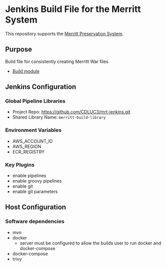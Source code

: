 # Jenkins Build File for the Merritt System

This repository supports the [Merritt Preservation System](https://github.com/CDLUC3/mrt-doc).

## Purpose

Build file for consistently creating Merritt War files

- [Build module](src/org/cdlib/mrt/build/BuildFunctions.groovy)

## Jenkins Configuration

### Global Pipeline Libraries

- Project Repo: https://github.com/CDLUC3/mrt-jenkins.git
- Shared Library Name: `merritt-build-library`

### Environment Variables
- AWS_ACCOUNT_ID
- AWS_REGION
- ECR_REGISTRY

### Key Plugins

- enable pipelines
- enable groovy pipelines
- enable git
- enable git parameters

## Host Configuration

### Software dependencies
- mvn
- docker
  - server must be configured to allow the builds user to run docker and docker-compose
- docker-compose
- trivy
